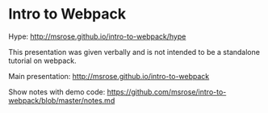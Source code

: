# Intro to Webpack

Hype: http://msrose.github.io/intro-to-webpack/hype

This presentation was given verbally and is not intended to be a standalone tutorial on webpack.

Main presentation: http://msrose.github.io/intro-to-webpack

Show notes with demo code: https://github.com/msrose/intro-to-webpack/blob/master/notes.md
